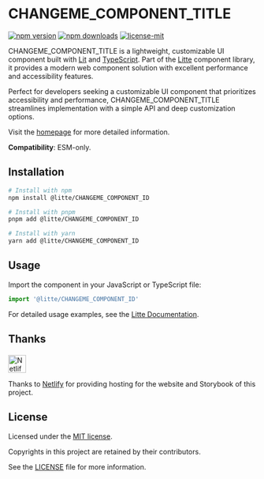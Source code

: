 # CHANGEME_COMPONENT_TITLE

[![npm version](https://img.shields.io/npm/v/@litte/CHANGEME_COMPONENT_ID)](https://www.npmjs.com/package/@litte/CHANGEME_COMPONENT_ID)
[![npm downloads](https://img.shields.io/npm/dm/@litte/CHANGEME_COMPONENT_ID)](https://www.npmjs.com/package/@litte/CHANGEME_COMPONENT_ID)
[![license-mit](https://img.shields.io/badge/License-MIT-greens.svg)][license-mit]

CHANGEME_COMPONENT_TITLE is a lightweight, customizable UI component built with [Lit][lit]
and [TypeScript][typescript]. Part of the [Litte][litte-homepage] component library,
it provides a modern web component solution with excellent performance and
accessibility features.

Perfect for developers seeking a customizable UI component that prioritizes accessibility and performance,
CHANGEME_COMPONENT_TITLE streamlines implementation with a simple API and deep customization options.

Visit the [homepage][litte-homepage] for more detailed information.

**Compatibility**: ESM-only.

## Installation

```sh
# Install with npm
npm install @litte/CHANGEME_COMPONENT_ID

# Install with pnpm
pnpm add @litte/CHANGEME_COMPONENT_ID

# Install with yarn
yarn add @litte/CHANGEME_COMPONENT_ID
```

## Usage

Import the component in your JavaScript or TypeScript file:

```ts
import '@litte/CHANGEME_COMPONENT_ID'
```

For detailed usage examples, see the [Litte Documentation](https://litte.dev/docs).

## Thanks

<p align="left" style="margin-top: 20px;">
  <a href="https://www.netlify.com/?utm_source=litte&utm_medium=npmjs&utm_campaign=README" style="margin-right: 12px;">
    <img src="https://www.netlify.com/img/global/badges/netlify-color-accent.svg" alt="Netlify" height="36px" />
  </a>
</p>

Thanks to [Netlify](https://www.netlify.com/) for providing hosting for the website and Storybook of this project.

## License

Licensed under the [MIT license][license-mit].

Copyrights in this project are retained by their contributors.

See the [LICENSE][license-mit] file for more information.

[litte-homepage]: https://litte.dev
[license-mit]: https://github.com/riipandi/litte/blob/main/LICENSE
[typescript]: https://www.typescriptlang.org
[lit]: https://lit.dev
